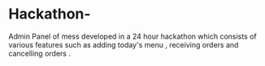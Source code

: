 # Hackathon-
Admin Panel of mess developed in a 24 hour hackathon which consists of various features such as adding today's menu , receiving orders and cancelling orders . 
